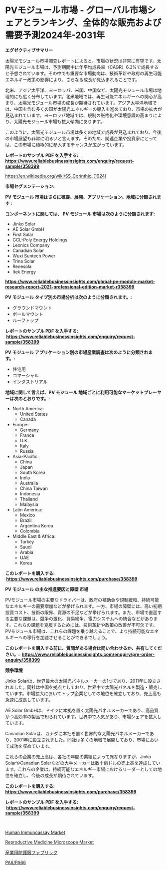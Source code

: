 <p><h1>PVモジュール市場 - グローバル市場シェアとランキング、全体的な販売および需要予測2024年-2031年</h1></p><p><strong>エグゼクティブサマリー</strong></p>
<p><p>太陽光モジュール市場調査レポートによると、市場の状況は非常に有望です。太陽光モジュール市場は、予測期間中に年平均成長率（CAGR）6.3%で成長すると予想されています。その中でも重要な市場動向は、技術革新や政府の再生可能エネルギー政策の影響により、さらなる成長が見込まれることです。</p><p>北米、アジア太平洋、ヨーロッパ、米国、中国など、太陽光モジュール市場は地理的にも広く分布しています。北米地域では、再生可能エネルギーへの関心が高まり、太陽光モジュール市場の成長が期待されています。アジア太平洋地域では、中国を含む多くの国が太陽光エネルギーの導入を進めており、市場の拡大が見込まれています。ヨーロッパ地域では、規制の厳格化や環境意識の高まりにより、太陽光モジュール市場も拡大傾向にあります。</p><p>このように、太陽光モジュール市場は多くの地域で成長が見込まれており、今後の市場展望も非常に明るいと言えます。そのため、関連企業や投資家にとっては、この市場に積極的に参入するチャンスが広がっています。</p></p>
<p><strong>レポートのサンプル PDF を入手する: <a href="https://www.reliablebusinessinsights.com/enquiry/request-sample/358399">https://www.reliablebusinessinsights.com/enquiry/request-sample/358399</a></strong></p>
<p><a href="https://en.wikipedia.org/wiki/SS_Corinthic_(1924)">https://en.wikipedia.org/wiki/SS_Corinthic_(1924)</a></p>
<p><strong>市場セグメンテーション:</strong></p>
<p><strong> PV モジュール 市場はさらに概要、展開、アプリケーション、地域に分類されます :</strong></p>
<p><strong>コンポーネントに関しては、 PV モジュール 市場は次のように分類されます: &nbsp;</strong></p>
<p><ul><li>Jinko Solar</li><li>AE Solar GmbH</li><li>First Solar</li><li>GCL-Poly Energy Holdings</li><li>Leonics Company</li><li>Canadian Solar</li><li>Wuxi Suntech Power</li><li>Trina Solar</li><li>Renesola</li><li>Itek Energy</li></ul></p>
<p><strong><a href="https://www.reliablebusinessinsights.com/global-pv-module-market-research-report-2021-professional-edition-market-r358399">https://www.reliablebusinessinsights.com/global-pv-module-market-research-report-2021-professional-edition-market-r358399</a></strong></p>
<p><strong> PV モジュール タイプ別の市場分析は次のように分類されます。:</strong></p>
<p><ul><li>グラウンドマウント</li><li>ポールマウント</li><li>ルーフトップ</li></ul></p>
<p><strong>レポートのサンプル PDF を入手する: &nbsp;<a href="https://www.reliablebusinessinsights.com/enquiry/request-sample/358399">https://www.reliablebusinessinsights.com/enquiry/request-sample/358399</a></strong></p>
<p><strong> PV モジュール アプリケーション別の市場産業調査は次のように分類されます。:</strong></p>
<p><ul><li>住宅用</li><li>コマーシャル</li><li>インダストリアル</li></ul></p>
<p><strong>地域に関して言えば、PV モジュール 地域ごとに利用可能なマーケットプレーヤーは次のとおりです。:</strong></p>
<p><ul>
    <li>
        North America:
        <ul>
            <li>United States</li>
            <li>Canada</li>
        </ul>
    </li>
    <li>
        Europe:
        <ul>
            <li>Germany</li>
            <li>France</li>
            <li>U.K.</li>
            <li>Italy</li>
            <li>Russia</li>
        </ul>
    </li>
    <li>
        Asia-Pacific:
        <ul>
            <li>China</li>
            <li>Japan</li>
            <li>South Korea</li>
            <li>India</li>
            <li>Australia</li>
            <li>China Taiwan</li>
            <li>Indonesia</li>
            <li>Thailand</li>
            <li>Malaysia</li>
        </ul>
    </li>
    <li>
        Latin America:
        <ul>
            <li>Mexico</li>
            <li>Brazil</li>
            <li>Argentina Korea</li>
            <li>Colombia</li>
        </ul>
    </li>
    <li>
        Middle East & Africa:
        <ul>
            <li>Turkey</li>
            <li>Saudi</li>
            <li>Arabia</li>
            <li>UAE</li>
            <li>Korea</li>
        </ul>
    </li>
    </ul></p>
<p><strong>このレポートを購入する: &nbsp;<a href="https://www.reliablebusinessinsights.com/purchase/358399">https://www.reliablebusinessinsights.com/purchase/358399</a></strong></p>
<p><strong>PV モジュール の主な推進要因と障壁 市場</strong></p>
<p><p>PVモジュール市場の主要なドライバーは、政府の補助金や規制緩和、持続可能なエネルギーの需要増加などが挙げられます。一方、市場の障壁には、高い初期投資コスト、技術の限界、資源の不足などが挙げられます。また、市場で直面する主要な課題は、競争の激化、貿易紛争、電力システムへの統合などがあります。これらの課題を克服するためには、技術革新や政策の改善が不可欠です。PVモジュール市場は、これらの課題を乗り越えることで、より持続可能なエネルギーへの移行を加速させることができるでしょう。</p></p>
<p><strong>このレポートを購入する前に、質問がある場合は問い合わせるか、共有してください。:&nbsp; <a href="https://www.reliablebusinessinsights.com/enquiry/pre-order-enquiry/358399">https://www.reliablebusinessinsights.com/enquiry/pre-order-enquiry/358399</a></strong></p>
<p><strong>競争環境</strong></p>
<p><p>Jinko Solarは、世界最大の太陽光パネルメーカーの1つであり、2011年に設立されました。同社は中国を拠点としており、世界中で太陽光パネルを製造・販売しています。市場拡大においてトップ企業としての地位を確立しており、売上高も急速に成長しています。</p><p>AE Solar GmbHは、ドイツに本拠を置く太陽光パネルメーカーであり、高品質かつ高効率の製品で知られています。世界中で人気があり、市場シェアを拡大しています。</p><p>Canadian Solarは、カナダに本社を置く世界的な太陽光パネルメーカーであり、2001年に設立されました。同社は多くの地域で展開しており、市場において成功を収めています。</p><p>これらの企業の売上高は、各社の年間の業績によって異なりますが、Jinko SolarやCanadian Solarなどの大手メーカーは数十億ドルの売上高を達成しています。これらの企業は、持続可能なエネルギー市場におけるリーダーとしての地位を確立し、今後の成長が期待されています。</p></p>
<p><strong>このレポートを購入する: &nbsp; <a href="https://www.reliablebusinessinsights.com/purchase/358399">https://www.reliablebusinessinsights.com/purchase/358399</a></strong></p>
<p><strong>レポートのサンプル PDF を入手する: &nbsp;<a href="https://www.reliablebusinessinsights.com/enquiry/request-sample/358399">https://www.reliablebusinessinsights.com/enquiry/request-sample/358399</a></strong><strong></strong></p>
<p>&nbsp;</p>
<p><p><a href="https://github.com/EveKerluke2023/Market-Research-Report-List-1/blob/main/human-immunoassay-market.md">Human Immunoassay Market</a></p><p><a href="https://github.com/angeliabkratze/Market-Research-Report-List-1/blob/main/reproductive-medicine-microscope-market.md">Reproductive Medicine Microscope Market</a></p><p><a href="https://github.com/MosesSpinka1914/Market-Research-Report-List-2/blob/main/3580530175890.md">産業用防護服ファブリック</a></p><p><a href="https://github.com/bevdtkn4419963/Market-Research-Report-List-3/blob/main/6488912175889.md">PA6/PA66</a></p></p>